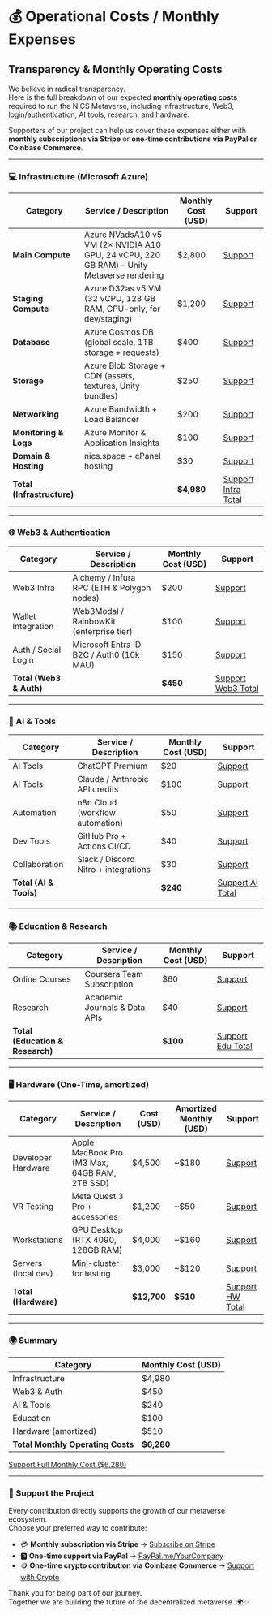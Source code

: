 # 💰 Operational Costs / Monthly Expenses

## Transparency & Monthly Operating Costs

We believe in radical transparency.\
Here is the full breakdown of our expected **monthly operating costs** required to run the NICS Metaverse, including infrastructure, Web3, login/authentication, AI tools, research, and hardware.

Supporters of our project can help us cover these expenses either with **monthly subscriptions via Stripe** or **one-time contributions via PayPal or Coinbase Commerce**.

***

### 💻 Infrastructure (Microsoft Azure)

| Category                   | Service / Description                                                                     | Monthly Cost (USD) | Support                                                            |
| -------------------------- | ----------------------------------------------------------------------------------------- | ------------------ | ------------------------------------------------------------------ |
| **Main Compute**           | Azure NVadsA10 v5 VM (2× NVIDIA A10 GPU, 24 vCPU, 220 GB RAM) – Unity Metaverse rendering | $2,800             | [Support](https://buy.stripe.com/3cIeVcgI66DqaqNeVDaVa03)          |
| **Staging Compute**        | Azure D32as v5 VM (32 vCPU, 128 GB RAM, CPU-only, for dev/staging)                        | $1,200             | [Support](https://buy.stripe.com/eVqfZg77w0f26ax14NaVa04)          |
| **Database**               | Azure Cosmos DB (global scale, 1TB storage + requests)                                    | $400               | [Support](https://checkout.stripe.com/pay/database)                |
| **Storage**                | Azure Blob Storage + CDN (assets, textures, Unity bundles)                                | $250               | [Support](https://checkout.stripe.com/pay/storage)                 |
| **Networking**             | Azure Bandwidth + Load Balancer                                                           | $200               | [Support](https://checkout.stripe.com/pay/networking)              |
| **Monitoring & Logs**      | Azure Monitor & Application Insights                                                      | $100               | [Support](https://checkout.stripe.com/pay/monitoring)              |
| **Domain & Hosting**       | nics.space + cPanel hosting                                                               | $30                | [Support](https://checkout.stripe.com/pay/domain)                  |
| **Total (Infrastructure)** |                                                                                           | **$4,980**         | [Support Infra Total](https://checkout.stripe.com/pay/infra-total) |

***

### 🌐 Web3 & Authentication

| Category                | Service / Description                      | Monthly Cost (USD) | Support                                                          |
| ----------------------- | ------------------------------------------ | ------------------ | ---------------------------------------------------------------- |
| Web3 Infra              | Alchemy / Infura RPC (ETH & Polygon nodes) | $200               | [Support](https://checkout.stripe.com/pay/web3-infra)            |
| Wallet Integration      | Web3Modal / RainbowKit (enterprise tier)   | $100               | [Support](https://checkout.stripe.com/pay/wallet)                |
| Auth / Social Login     | Microsoft Entra ID B2C / Auth0 (10k MAU)   | $150               | [Support](https://checkout.stripe.com/pay/auth)                  |
| **Total (Web3 & Auth)** |                                            | **$450**           | [Support Web3 Total](https://checkout.stripe.com/pay/web3-total) |

***

### 🤖 AI & Tools

| Category               | Service / Description                | Monthly Cost (USD) | Support                                                      |
| ---------------------- | ------------------------------------ | ------------------ | ------------------------------------------------------------ |
| AI Tools               | ChatGPT Premium                      | $20                | [Support](https://checkout.stripe.com/pay/chatgpt)           |
| AI Tools               | Claude / Anthropic API credits       | $100               | [Support](https://checkout.stripe.com/pay/claude)            |
| Automation             | n8n Cloud (workflow automation)      | $50                | [Support](https://checkout.stripe.com/pay/n8n)               |
| Dev Tools              | GitHub Pro + Actions CI/CD           | $40                | [Support](https://checkout.stripe.com/pay/github)            |
| Collaboration          | Slack / Discord Nitro + integrations | $30                | [Support](https://checkout.stripe.com/pay/slack)             |
| **Total (AI & Tools)** |                                      | **$240**           | [Support AI Total](https://checkout.stripe.com/pay/ai-total) |

***

### 📚 Education & Research

| Category                         | Service / Description         | Monthly Cost (USD) | Support                                                        |
| -------------------------------- | ----------------------------- | ------------------ | -------------------------------------------------------------- |
| Online Courses                   | Coursera Team Subscription    | $60                | [Support](https://checkout.stripe.com/pay/coursera)            |
| Research                         | Academic Journals & Data APIs | $40                | [Support](https://checkout.stripe.com/pay/research)            |
| **Total (Education & Research)** |                               | **$100**           | [Support Edu Total](https://checkout.stripe.com/pay/edu-total) |

***

### 🖥 Hardware (One-Time, amortized)

| Category             | Service / Description                         | Cost (USD)  | Amortized Monthly (USD) | Support                                                      |
| -------------------- | --------------------------------------------- | ----------- | ----------------------- | ------------------------------------------------------------ |
| Developer Hardware   | Apple MacBook Pro (M3 Max, 64GB RAM, 2TB SSD) | $4,500      | \~$180                  | [Support](https://checkout.stripe.com/pay/macbook)           |
| VR Testing           | Meta Quest 3 Pro + accessories                | $1,200      | \~$50                   | [Support](https://checkout.stripe.com/pay/quest)             |
| Workstations         | GPU Desktop (RTX 4090, 128GB RAM)             | $4,000      | \~$160                  | [Support](https://checkout.stripe.com/pay/workstation)       |
| Servers (local dev)  | Mini-cluster for testing                      | $3,000      | \~$120                  | [Support](https://checkout.stripe.com/pay/server)            |
| **Total (Hardware)** |                                               | **$12,700** | **$510**                | [Support HW Total](https://checkout.stripe.com/pay/hw-total) |

***

### 🌍 Summary

| Category                          | Monthly Cost (USD) |
| --------------------------------- | ------------------ |
| Infrastructure                    | $4,980             |
| Web3 & Auth                       | $450               |
| AI & Tools                        | $240               |
| Education                         | $100               |
| Hardware (amortized)              | $510               |
| **Total Monthly Operating Costs** | **$6,280**         |

[Support Full Monthly Cost ($6,280)](https://checkout.stripe.com/pay/full-total)

***

### 🙌 Support the Project

Every contribution directly supports the growth of our metaverse ecosystem.\
Choose your preferred way to contribute:

* 💳 **Monthly subscription via Stripe** → [Subscribe on Stripe](https://checkout.stripe.com/your-link)
* 🅿️ **One-time support via PayPal** → [PayPal.me/YourCompany](https://paypal.me/YourCompany)
* 🪙 **One-time crypto contribution via Coinbase Commerce** → [Support with Crypto](https://commerce.coinbase.com/checkout/your-link)

Thank you for being part of our journey.\
Together we are building the future of the decentralized metaverse. 🌍✨
